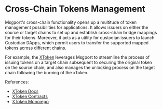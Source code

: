 # Cross-Chain Tokens Management

Msgport's cross-chain functionality opens up a multitude of token management possibilities for applications. It allows issuers on either the source or target chains to set up and establish cross-chain bridge mappings for their tokens. Moreover, it acts as a utility for custodian issuers to launch Custodian DApps, which permit users to transfer the supported mapped tokens across different chains.

For example, the [XToken](https://xtoken.box) leverages Msgport to streamline the process of issuing tokens on a target chain subsequent to securing the original token on the source chain, and also manages the unlocking process on the target chain following the burning of the xToken.

References:

* [XToken Docs](https://xtoken.box/docs.html)
* [XToken Contracts](https://github.com/helix-bridge/xtoken-monorepo/tree/main/packages/xtoken-contract)
* [XToken Monorepo](https://github.com/helix-bridge/xtoken-monorepo)